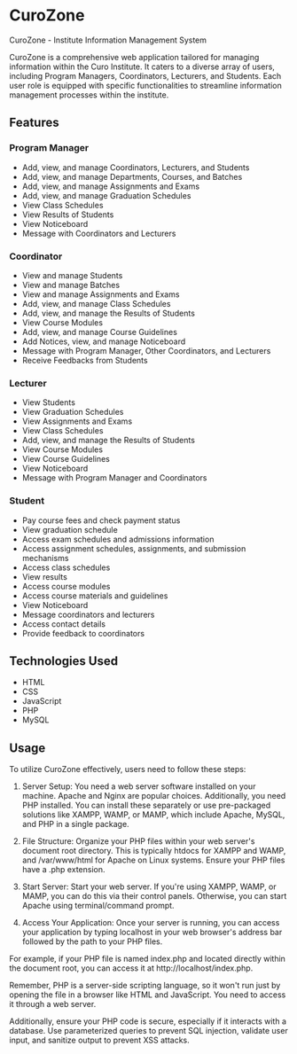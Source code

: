 # CuroZone

CuroZone - Institute Information Management System

CuroZone is a comprehensive web application tailored for managing information within the Curo Institute. It caters to a diverse array of users, including Program Managers, Coordinators, Lecturers, and Students. Each user role is equipped with specific functionalities to streamline information management processes within the institute.

## Features

### Program Manager
- Add, view, and manage Coordinators, Lecturers, and Students
- Add, view, and manage Departments, Courses, and Batches
- Add, view, and manage Assignments and Exams
- Add, view, and manage Graduation Schedules
- View Class Schedules
- View Results of Students
- View Noticeboard
- Message with Coordinators and Lecturers

### Coordinator
- View and manage Students
- View and manage Batches
- View and manage Assignments and Exams
- Add, view, and manage Class Schedules
- Add, view, and manage the Results of Students
- View Course Modules
- Add, view, and manage Course Guidelines
- Add Notices, view, and manage Noticeboard
- Message with Program Manager, Other Coordinators, and Lecturers
- Receive Feedbacks from Students

### Lecturer
- View Students
- View Graduation Schedules
- View Assignments and Exams
- View Class Schedules
- Add, view, and manage the Results of Students
- View Course Modules
- View Course Guidelines
- View Noticeboard
- Message with Program Manager and Coordinators

### Student
- Pay course fees and check payment status
- View graduation schedule
- Access exam schedules and admissions information
- Access assignment schedules, assignments, and submission mechanisms
- Access class schedules
- View results
- Access course modules
- Access course materials and guidelines
- View Noticeboard
- Message coordinators and lecturers
- Access contact details
- Provide feedback to coordinators

## Technologies Used
- HTML
- CSS
- JavaScript
- PHP
- MySQL

## Usage

To utilize CuroZone effectively, users need to follow these steps:

1. Server Setup: You need a web server software installed on your machine. Apache and Nginx are popular choices. Additionally, you need PHP installed. You can install these separately or use pre-packaged solutions like XAMPP, WAMP, or MAMP, which include Apache, MySQL, and PHP in a single package.

2. File Structure: Organize your PHP files within your web server's document root directory. This is typically htdocs for XAMPP and WAMP, and /var/www/html for Apache on Linux systems. Ensure your PHP files have a .php extension.

3. Start Server: Start your web server. If you're using XAMPP, WAMP, or MAMP, you can do this via their control panels. Otherwise, you can start Apache using terminal/command prompt.

4. Access Your Application: Once your server is running, you can access your application by typing localhost in your web browser's address bar followed by the path to your PHP files.

For example, if your PHP file is named index.php and located directly within the document root, you can access it at http://localhost/index.php.

Remember, PHP is a server-side scripting language, so it won't run just by opening the file in a browser like HTML and JavaScript. You need to access it through a web server.

Additionally, ensure your PHP code is secure, especially if it interacts with a database. Use parameterized queries to prevent SQL injection, validate user input, and sanitize output to prevent XSS attacks.
